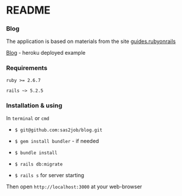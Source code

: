 # README

### Blog

The application is based on materials from the site [guides.rubyonrails](https://guides.rubyonrails.org/)

[Blog](https://infinite-brook-79881.herokuapp.com/) - heroku deployed example

### Requirements

`ruby >= 2.6.7`

`rails ~> 5.2.5`

### Installation & using

In `terminal` or `cmd`

- `$ git@github.com:sas2job/blog.git`

- `$ gem install bundler` - if needed

- `$ bundle install`

- `$ rails db:migrate`

- `$ rails s` for server starting

Then open `http://localhost:3000` at your web-browser